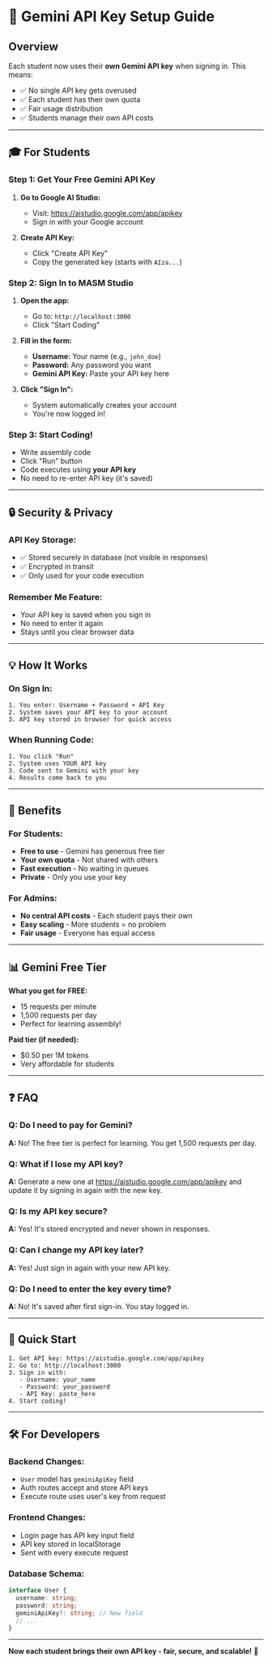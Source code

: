 # 🔑 Gemini API Key Setup Guide

## Overview

Each student now uses their **own Gemini API key** when signing in. This means:
- ✅ No single API key gets overused
- ✅ Each student has their own quota
- ✅ Fair usage distribution
- ✅ Students manage their own API costs

---

## 🎓 For Students

### Step 1: Get Your Free Gemini API Key

1. **Go to Google AI Studio:**
   - Visit: https://aistudio.google.com/app/apikey
   - Sign in with your Google account

2. **Create API Key:**
   - Click "Create API Key"
   - Copy the generated key (starts with `AIza...`)

### Step 2: Sign In to MASM Studio

1. **Open the app:**
   - Go to: `http://localhost:3000`
   - Click "Start Coding"

2. **Fill in the form:**
   - **Username:** Your name (e.g., `john_doe`)
   - **Password:** Any password you want
   - **Gemini API Key:** Paste your API key here

3. **Click "Sign In":**
   - System automatically creates your account
   - You're now logged in!

### Step 3: Start Coding!

- Write assembly code
- Click "Run" button
- Code executes using **your API key**
- No need to re-enter API key (it's saved)

---

## 🔒 Security & Privacy

### API Key Storage:
- ✅ Stored securely in database (not visible in responses)
- ✅ Encrypted in transit
- ✅ Only used for your code execution

### Remember Me Feature:
- Your API key is saved when you sign in
- No need to enter it again
- Stays until you clear browser data

---

## 💡 How It Works

### On Sign In:
```
1. You enter: Username + Password + API Key
2. System saves your API key to your account
3. API key stored in browser for quick access
```

### When Running Code:
```
1. You click "Run"
2. System uses YOUR API key
3. Code sent to Gemini with your key
4. Results come back to you
```

---

## 🎯 Benefits

### For Students:
- **Free to use** - Gemini has generous free tier
- **Your own quota** - Not shared with others
- **Fast execution** - No waiting in queues
- **Private** - Only you use your key

### For Admins:
- **No central API costs** - Each student pays their own
- **Easy scaling** - More students = no problem
- **Fair usage** - Everyone has equal access

---

## 📊 Gemini Free Tier

**What you get for FREE:**
- 15 requests per minute
- 1,500 requests per day
- Perfect for learning assembly!

**Paid tier (if needed):**
- $0.50 per 1M tokens
- Very affordable for students

---

## ❓ FAQ

### Q: Do I need to pay for Gemini?
**A:** No! The free tier is perfect for learning. You get 1,500 requests per day.

### Q: What if I lose my API key?
**A:** Generate a new one at https://aistudio.google.com/app/apikey and update it by signing in again with the new key.

### Q: Is my API key secure?
**A:** Yes! It's stored encrypted and never shown in responses.

### Q: Can I change my API key later?
**A:** Yes! Just sign in again with your new API key.

### Q: Do I need to enter the key every time?
**A:** No! It's saved after first sign-in. You stay logged in.

---

## 🚀 Quick Start

```
1. Get API key: https://aistudio.google.com/app/apikey
2. Go to: http://localhost:3000
3. Sign in with:
   - Username: your_name
   - Password: your_password
   - API Key: paste_here
4. Start coding!
```

---

## 🛠️ For Developers

### Backend Changes:
- `User` model has `geminiApiKey` field
- Auth routes accept and store API keys
- Execute route uses user's key from request

### Frontend Changes:
- Login page has API key input field
- API key stored in localStorage
- Sent with every execute request

### Database Schema:
```typescript
interface User {
  username: string;
  password: string;
  geminiApiKey?: string; // New field
  // ...
}
```

---

**Now each student brings their own API key - fair, secure, and scalable!** 🎉
